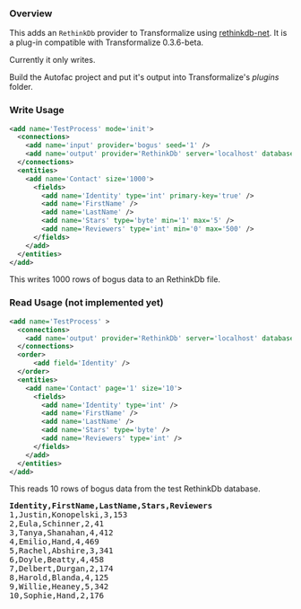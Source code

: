 ### Overview

This adds an `RethinkDb` provider to Transformalize using [rethinkdb-net](https://github.com/mfenniak/rethinkdb-net).  It is a plug-in compatible with Transformalize 0.3.6-beta.

Currently it only writes.

Build the Autofac project and put it's output into Transformalize's *plugins* folder.

### Write Usage

```xml
<add name='TestProcess' mode='init'>
  <connections>
    <add name='input' provider='bogus' seed='1' />
    <add name='output' provider='RethinkDb' server='localhost' database='test' port='28015' />
  </connections>
  <entities>
    <add name='Contact' size='1000'>
      <fields>
        <add name='Identity' type='int' primary-key='true' />
        <add name='FirstName' />
        <add name='LastName' />
        <add name='Stars' type='byte' min='1' max='5' />
        <add name='Reviewers' type='int' min='0' max='500' />
      </fields>
    </add>
  </entities>
</add>
```

This writes 1000 rows of bogus data to an RethinkDb file.

### Read Usage (not implemented yet)

```xml
<add name='TestProcess' >
  <connections>
    <add name='output' provider='RethinkDb' server='localhost' database='test' port='28015' />
  </connections>
  <order>
      <add field='Identity' />
  </order>
  <entities>
    <add name='Contact' page='1' size='10'>
      <fields>
        <add name='Identity' type='int' />
        <add name='FirstName' />
        <add name='LastName' />
        <add name='Stars' type='byte' />
        <add name='Reviewers' type='int' />
      </fields>
    </add>
  </entities>
</add>
```

This reads 10 rows of bogus data from the test RethinkDb database.

<pre>
<strong>Identity,FirstName,LastName,Stars,Reviewers</strong>
1,Justin,Konopelski,3,153
2,Eula,Schinner,2,41
3,Tanya,Shanahan,4,412
4,Emilio,Hand,4,469
5,Rachel,Abshire,3,341
6,Doyle,Beatty,4,458
7,Delbert,Durgan,2,174
8,Harold,Blanda,4,125
9,Willie,Heaney,5,342
10,Sophie,Hand,2,176</pre>